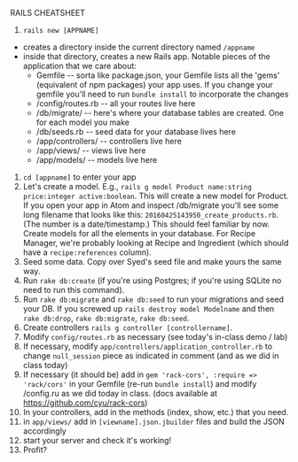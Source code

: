 RAILS CHEATSHEET

1. `rails new [APPNAME]`
  * creates a directory inside the current directory named `/appname`
  * inside that directory, creates a new Rails app. Notable pieces of the application that we care about:
    * Gemfile -- sorta like package.json, your Gemfile lists all the 'gems' (equivalent of npm packages) your app uses. If you change your gemfile you'll need to run `bundle install` to incorporate the changes
    * /config/routes.rb -- all your routes live here
    * /db/migrate/ -- here's where your database tables are created. One for each model you make
    * /db/seeds.rb -- seed data for your database lives here
    * /app/controllers/ -- controllers live here
    * /app/views/ -- views live here
    * /app/models/ -- models live here
1. `cd [appname]` to enter your app
1. Let's create a model. E.g., `rails g model Product name:string price:integer active:boolean`. This will create a new model for Product. If you open your app in Atom and inspect /db/migrate you'll see some long filename that looks like this: `20160425143950_create_products.rb`. (The number is a date/timestamp.) This should feel familiar by now. Create models for all the elements in your database. For Recipe Manager, we're probably looking at Recipe and Ingredient (which should have a `recipe:references` column).
1. Seed some data. Copy over Syed's seed file and make yours the same way.
1. Run `rake db:create` (if you're using Postgres; if you're using SQLite no need to run this command).
1. Run `rake db:migrate` and `rake db:seed` to run your migrations and seed your DB. If you screwed up `rails destroy model Modelname` and then `rake db:drop`, `rake db:migrate`, `rake db:seed`.
1. Create controllers `rails g controller [controllername]`.
1. Modify `config/routes.rb` as necessary (see today's in-class demo / lab)
1. If necessary, modify `app/controllers/application_controller.rb` to change `null_session` piece as indicated in comment (and as we did in class today)
1. If necessary (it should be) add in `gem 'rack-cors', :require => 'rack/cors'` in your Gemfile (re-run `bundle install`) and modify /config.ru as we did today in class. (docs available at https://github.com/cyu/rack-cors)
1. In your controllers, add in the methods (index, show, etc.) that you need.
1. in `app/views/` add in `[viewname].json.jbuilder` files and build the JSON accordingly
1. start your server and check it's working!
1. Profit?
